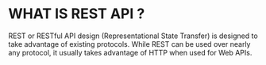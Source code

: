 # WHAT IS REST API ?
REST or RESTful API design (Representational State Transfer) is designed to take advantage of existing protocols. While REST can be used over nearly any protocol, it usually takes advantage of HTTP when used for Web APIs.
